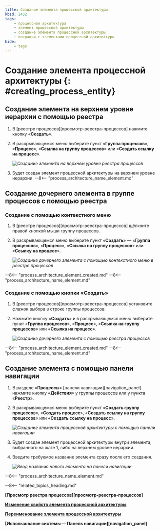 ```yaml
---
title: Создание элемента процессной архитектуры
kbId: 2432
tags:
    - процессная архитектура
    - элемент процессной архитектуры
    - создание элемента процессной архитектуры
    - операции с элементами процессной архитектуры
hide:
    - tags
---
```


# Создание элемента процессной архитектуры {: #creating_process_entity}

## Создание элемента на верхнем уровне иерархии с помощью реестра

1. В [реестре процессов][просмотр-реестра-процессов] нажмите кнопку «**Создать**».
2. В раскрывающемся меню выберите пункт «**Группа процессов**», «**Процесс**», «**Ссылка на группу процессов**» или «**Создать ссылку на процесс**».

    *![Создание элемента на верхнем уровне реестра процессов](process_architecture_modeling_create_entity_from_registry.png)*

3. Будет создан элемент процессной архитектуры на верхнем уровне иерархии.
--8<-- "process_architecture_name_element.md"

## Создание дочернего элемента в группе процессов с помощью реестра

### Создание с помощью контекстного меню

1. В [реестре процессов][просмотр-реестра-процессов] щёлкните правой кнопкой мыши группу процессов.
2. В раскрывающемся меню выберите пункт «**Создать**» — «**Группа процессов**», «**Процесс**», «**Ссылка на группу процессов**» или «**Ссылку на процесс**».

    *![Создание дочернего элемента с помощью контекстного меню в реестре процессов](process_architecture_modeling_create_entity_from_context_menu.png)*

--8<-- "process_architecture_element_created.md"
--8<-- "process_architecture_name_element.md"

### Создание с помощью кнопки «Создать»

1. В [реестре процессов][просмотр-реестра-процессов] установите флажок выбора в строке группы процессов.
2. Нажмите кнопку «**Создать**» и в раскрывающемся меню выберите пункт «**Группа процессов**», «**Процесс**», «**Ссылка на группу процессов**» или «**Ссылка на процесс**».

    *![Создание дочернего элемента с помощью реестра процессов](process_architecture_modeling_create_subentity_from_registry.png)*

--8<-- "process_architecture_element_created.md"
--8<-- "process_architecture_name_element.md"

## Создание элемента с помощью панели навигации

1. В разделе «**Процессы**» [панели навигации][navigation_panel] нажмите кнопку «**Действия**» <i class="fa-light fa-ellipsis-vertical"></i> у группы процессов или у пункта «**Реестр**».
2. В раскрывающемся меню выберите пункт «**Создать группу процессов**», «**Создать процесс**», «**Создать ссылку на группу процессов**» или «**Создать ссылку на процесс**».

    *![Создание элемента процессной архитектуры с помощью панели навигации](process_architecture_modeling_create_entity_from_navigation.png)*

3. Будет создан элемент процессной архитектуры внутри элемента, выбранного на шаге 1, либо на верхнем уровне иерархии.
4. Введите требуемое название элемента сразу после его создания.

    *![Ввод названия нового элемента на панели навигации](process_architecture_modeling_rename_on_creation.png)*

--8<-- "process_architecture_name_element.md"

--8<-- "related_topics_heading.md"

**[Просмотр реестра процессов][просмотр-реестра-процессов]**

**[Изменение свойств элемента процессной архитектуры](configuring_process_entity_properties.md)**

**[Переименование элемента процессной архитектуры](renaming_process_entity.md)**

**[Использование системы — Панель навигации][navigation_panel]**

